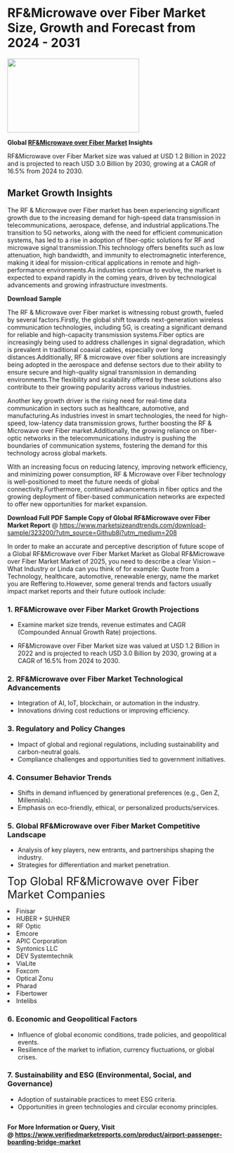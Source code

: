 <H1>RF&Microwave over Fiber Market Size, Growth and Forecast from 2024 - 2031</H1><img class="aligncenter size-medium wp-image-584254" src="https://thirdeyenews.in/wp-content/uploads/2024/09/Global-Market-Research-300x168.jpeg" alt="" width="300" height="168" /><p><strong>Global&nbsp;<a href="https://www.marketsizeandtrends.com/download-sample/323200/?utm_source=Github8j?utm_medium=208">RF&Microwave over Fiber Market</a> Insights</strong></p><p>RF&Microwave over Fiber Market size was valued at USD 1.2 Billion in 2022 and is projected to reach USD 3.0 Billion by 2030, growing at a CAGR of 16.5% from 2024 to 2030.</p><p><h2>Market Growth Insights</h2> <p>The RF & Microwave over Fiber market has been experiencing significant growth due to the increasing demand for high-speed data transmission in telecommunications, aerospace, defense, and industrial applications.The transition to 5G networks, along with the need for efficient communication systems, has led to a rise in adoption of fiber-optic solutions for RF and microwave signal transmission.This technology offers benefits such as low attenuation, high bandwidth, and immunity to electromagnetic interference, making it ideal for mission-critical applications in remote and high-performance environments.As industries continue to evolve, the market is expected to expand rapidly in the coming years, driven by technological advancements and growing infrastructure investments.</p> <p><strong>Download Sample</strong></p> <p>The RF & Microwave over Fiber market is witnessing robust growth, fueled by several factors.Firstly, the global shift towards next-generation wireless communication technologies, including 5G, is creating a significant demand for reliable and high-capacity transmission systems.Fiber optics are increasingly being used to address challenges in signal degradation, which is prevalent in traditional coaxial cables, especially over long distances.Additionally, RF & microwave over fiber solutions are increasingly being adopted in the aerospace and defense sectors due to their ability to ensure secure and high-quality signal transmission in demanding environments.The flexibility and scalability offered by these solutions also contribute to their growing popularity across various industries.</p> <p>Another key growth driver is the rising need for real-time data communication in sectors such as healthcare, automotive, and manufacturing.As industries invest in smart technologies, the need for high-speed, low-latency data transmission grows, further boosting the RF & Microwave over Fiber market.Additionally, the growing reliance on fiber-optic networks in the telecommunications industry is pushing the boundaries of communication systems, fostering the demand for this technology across global markets.</p> <p>With an increasing focus on reducing latency, improving network efficiency, and minimizing power consumption, RF & Microwave over Fiber technology is well-positioned to meet the future needs of global connectivity.Furthermore, continued advancements in fiber optics and the growing deployment of fiber-based communication networks are expected to offer new opportunities for market expansion.</p> <p><span class=""><strong>Download Full PDF Sample Copy of Global RF&Microwave over Fiber Market Report</strong> @ <a href="https://www.marketsizeandtrends.com/download-sample/323200/?utm_source=Github8j?utm_medium=208" target="_blank">https://www.marketsizeandtrends.com/download-sample/323200/?utm_source=Github8j?utm_medium=208</a></span></p><p>In order to make an accurate and perceptive description of future scope of a Global&nbsp;RF&Microwave over Fiber Market Market as Global&nbsp;RF&Microwave over Fiber Market Market of 2025, you need to describe a clear Vision &ndash; What Industry or Linda can you think of for example: Quote from a Technology, healthcare, automotive, renewable energy, name the market you are Reffering to.However, some general trends and factors usually impact market reports and their future outlook include:</p><h3>1.&nbsp;<strong>RF&Microwave over Fiber Market Growth Projections</strong></h3><ul><li>Examine market size trends, revenue estimates and CAGR (Compounded Annual Growth Rate) projections.</li><li><p>RF&Microwave over Fiber Market size was valued at USD 1.2 Billion in 2022 and is projected to reach USD 3.0 Billion by 2030, growing at a CAGR of 16.5% from 2024 to 2030.</p></li></ul><h3>2.&nbsp;<strong>RF&Microwave over Fiber Market Technological Advancements</strong></h3><ul><li>Integration of AI, IoT, blockchain, or automation in the industry.</li><li>Innovations driving cost reductions or improving efficiency.</li></ul><h3>3.&nbsp;<strong>Regulatory and Policy Changes</strong></h3><ul><li>Impact of global and regional regulations, including sustainability and carbon-neutral goals.</li><li>Compliance challenges and opportunities tied to government initiatives.</li></ul><h3>4.&nbsp;<strong>Consumer Behavior Trends</strong></h3><ul><li>Shifts in demand influenced by generational preferences (e.g., Gen Z, Millennials).</li><li>Emphasis on eco-friendly, ethical, or personalized products/services.</li></ul><h3>5.&nbsp;<strong>Global RF&Microwave over Fiber Market Competitive Landscape</strong></h3><ul><li>Analysis of key players, new entrants, and partnerships shaping the industry.</li><li>Strategies for differentiation and market penetration.</li></ul><p data-pm-slice="1 1 []"><span style="color: inherit; font-family: inherit; font-size: 25px;">Top Global RF&Microwave over Fiber Market Companies</span></p><div class="" data-test-id=""><p><li>Finisar</li><li> HUBER + SUHNER</li><li> RF Optic</li><li> Emcore</li><li> APIC Corporation</li><li> Syntonics LLC</li><li> DEV Systemtechnik</li><li> ViaLite</li><li> Foxcom</li><li> Optical Zonu</li><li> Pharad</li><li> Fibertower</li><li> Intelibs</li></p></div><h3>6.&nbsp;<strong>Economic and Geopolitical Factors</strong></h3><ul><li>Influence of global economic conditions, trade policies, and geopolitical events.</li><li>Resilience of the market to inflation, currency fluctuations, or global crises.</li></ul><h3>7.&nbsp;<strong>Sustainability and ESG (Environmental, Social, and Governance)</strong></h3><ul><li>Adoption of sustainable practices to meet ESG criteria.</li><li>Opportunities in green technologies and circular economy principles.</li></ul><h2><strong style="font-size: 14px;">For More Information or Query, Visit @&nbsp;</strong><a style="background-color: #ffffff; font-size: 14px;" href="https://www.marketsizeandtrends.com/report/rf-microwave-over-fiber-market/" target="_blank">https://www.verifiedmarketreports.com/product/airport-passenger-boarding-bridge-market</a></h2>